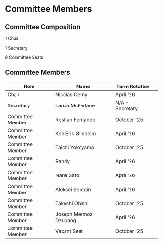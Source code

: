 # Committee Members

## Committee Composition

1 Chair

1 Secretary

9 Committee Seats

## Committee Members

<table><thead><tr><th>Role</th><th>Name</th><th>Term Rotation</th><th data-hidden></th></tr></thead><tbody><tr><td>Chair</td><td>Nicolas Cerny </td><td>April '26</td><td></td></tr><tr><td>Secretary</td><td>Larisa McFarlane</td><td>N/A - Secretary</td><td></td></tr><tr><td>Committee Member</td><td>Reshan Fernando</td><td>October '25</td><td></td></tr><tr><td>Committee Member</td><td>Ken Erik Ølmheim</td><td>April '26</td><td></td></tr><tr><td>Committee Member</td><td>Taichi Yokoyama</td><td>October '25</td><td></td></tr><tr><td>Committee Member</td><td>Randy</td><td>April '26</td><td></td></tr><tr><td>Committee Member</td><td>Nana Safo</td><td>April '26</td><td></td></tr><tr><td>Committee Member</td><td>Aleksei Seregin</td><td>April '26</td><td></td></tr><tr><td>Committee Member</td><td>Takeshi Ohishi</td><td>October '25</td><td></td></tr><tr><td>Committee Member</td><td>Joseph Mermoz Dzubang</td><td>April '26</td><td></td></tr><tr><td>Committee Member</td><td>Vacant Seat</td><td>October '25</td><td></td></tr></tbody></table>



